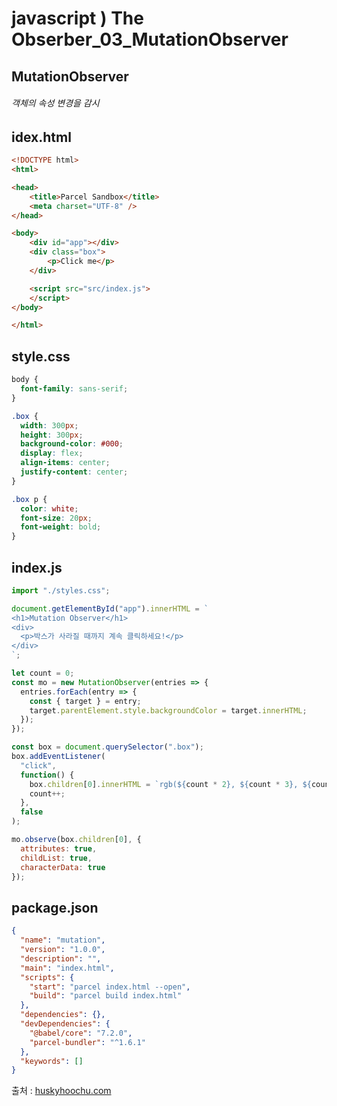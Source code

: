 # javascript ) The Obserber_03_MutationObserver

## MutationObserver

###### 객체의 속성 변경을 감시

###### 



## idex.html

```html
<!DOCTYPE html>
<html>

<head>
	<title>Parcel Sandbox</title>
	<meta charset="UTF-8" />
</head>

<body>
	<div id="app"></div>
	<div class="box">
		<p>Click me</p>
	</div>

	<script src="src/index.js">
	</script>
</body>

</html>
```



## style.css

```css
body {
  font-family: sans-serif;
}

.box {
  width: 300px;
  height: 300px;
  background-color: #000;
  display: flex;
  align-items: center;
  justify-content: center;
}

.box p {
  color: white;
  font-size: 20px;
  font-weight: bold;
}
```



## index.js

```javascript
import "./styles.css";

document.getElementById("app").innerHTML = `
<h1>Mutation Observer</h1>
<div>
  <p>박스가 사라질 때까지 계속 클릭하세요!</p>
</div>
`;

let count = 0;
const mo = new MutationObserver(entries => {
  entries.forEach(entry => {
    const { target } = entry;
    target.parentElement.style.backgroundColor = target.innerHTML;
  });
});

const box = document.querySelector(".box");
box.addEventListener(
  "click",
  function() {
    box.children[0].innerHTML = `rgb(${count * 2}, ${count * 3}, ${count * 4})`;
    count++;
  },
  false
);

mo.observe(box.children[0], {
  attributes: true,
  childList: true,
  characterData: true
});
```



## package.json

```json
{
  "name": "mutation",
  "version": "1.0.0",
  "description": "",
  "main": "index.html",
  "scripts": {
    "start": "parcel index.html --open",
    "build": "parcel build index.html"
  },
  "dependencies": {},
  "devDependencies": {
    "@babel/core": "7.2.0",
    "parcel-bundler": "^1.6.1"
  },
  "keywords": []
}
```







출처 : [huskyhoochu.com](https://www.huskyhoochu.com/js-observers/)